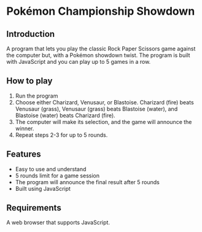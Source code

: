 # Pokémon Championship Showdown

## Introduction

A program that lets you play the classic Rock Paper Scissors game against the computer but, with a Pokémon showdown twist. The program is built with JavaScript and you can play up to 5 games in a row.

## How to play

1. Run the program
2. Choose either Charizard, Venusaur, or Blastoise.
   Charizard (fire) beats Venusaur (grass), Venusaur (grass) beats Blastoise (water), and Blastoise (water) beats Charizard (fire).
3. The computer will make its selection, and the game will announce the winner.
4. Repeat steps 2-3 for up to 5 rounds.

## Features

* Easy to use and understand
* 5 rounds limit for a game session
* The program will announce the final result after 5 rounds
* Built using JavaScript

## Requirements

A web browser that supports JavaScript.
